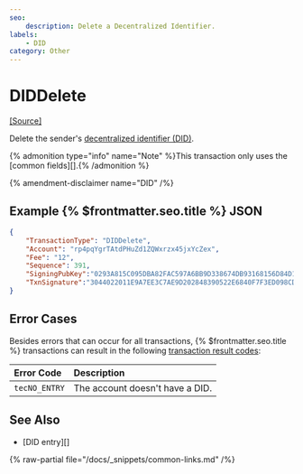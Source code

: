 ```yaml
---
seo:
    description: Delete a Decentralized Identifier.
labels:
    - DID
category: Other
---
```

# DIDDelete
[[Source]](https://github.com/XRPLF/rippled/blob/master/src/xrpld/app/tx/detail/DID.cpp "Source")

Delete the sender's [decentralized identifier (DID)](../../../../concepts/decentralized-storage/decentralized-identifiers.md).

{% admonition type="info" name="Note" %}This transaction only uses the [common fields][].{% /admonition %}

{% amendment-disclaimer name="DID" /%}


## Example {% $frontmatter.seo.title %} JSON

```json
{
    "TransactionType": "DIDDelete",
    "Account": "rp4pqYgrTAtdPHuZd1ZQWxrzx45jxYcZex",
    "Fee": "12",
    "Sequence": 391,
    "SigningPubKey":"0293A815C095DBA82FAC597A6BB9D338674DB93168156D84D18417AD509FFF5904",
    "TxnSignature":"3044022011E9A7EE3C7AE9D202848390522E6840F7F3ED098CD13E..."
}
```


## Error Cases

Besides errors that can occur for all transactions, {% $frontmatter.seo.title %} transactions can result in the following [transaction result codes](../transaction-results/index.md):

| Error Code          | Description                                  |
|:--------------------|:---------------------------------------------|
| `tecNO_ENTRY`       | The account doesn't have a DID.              |

## See Also

- [DID entry][]

{% raw-partial file="/docs/_snippets/common-links.md" /%}
